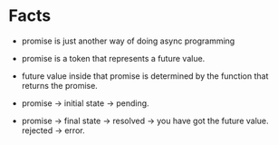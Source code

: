 # Facts
* promise is just another way of doing async programming
* promise is a token that represents a future value.
* future value inside that promise is determined by the function that   returns the promise.

* promise -> initial state -> pending.
* promise -> 
            final state -> 
                        resolved -> you have got the future value.
                        rejected -> error.


    